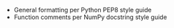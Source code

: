 * General formatting per Python PEP8 style guide
* Function comments per NumPy docstring style guide